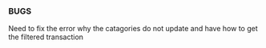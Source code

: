 ### BUGS
Need to fix the error why the catagories do not update and have how to get the filtered transaction
